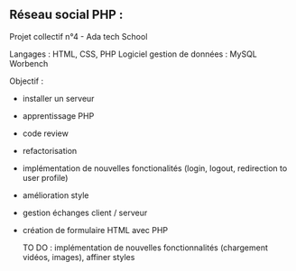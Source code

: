 Réseau social PHP :
- 

Projet collectif n°4 - Ada tech School

Langages : HTML, CSS, PHP
Logiciel gestion de données : MySQL Worbench

Objectif : 
- installer un serveur
- apprentissage PHP
- code review
- refactorisation
- implémentation de nouvelles fonctionalités (login, logout, redirection to user profile)
- amélioration style
- gestion échanges client / serveur 
- création de formulaire HTML avec PHP

  TO DO : implémentation de nouvelles fonctionnalités (chargement vidéos, images), affiner styles
